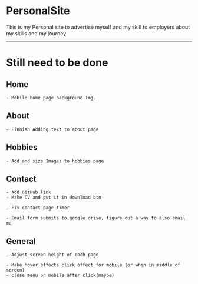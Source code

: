 # PersonalSite

This is my Personal site to advertise myself and my skill to employers about my skills and my journey

------
# Still need to be done

## Home

    - Mobile home page background Img.

## About

    - Finnish Adding text to about page

## Hobbies 

    - Add and size Images to hobbies page

## Contact

    - Add GitHub link
    - Make CV and put it in download btn

    - Fix contact page timer

    - Email form submits to google drive, figure out a way to also email me

## General

    - Adjust screen height of each page

    - Make hover effects click effect for mobile (or when in middle of screen)
    - close menu on mobile after click(maybe) 
